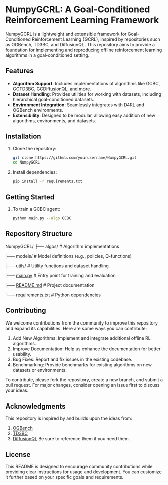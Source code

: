 # NumpyGCRL: A Goal-Conditioned Reinforcement Learning Framework

NumpyGCRL is a lightweight and extensible framework for Goal-Conditioned Reinforcement Learning (GCRL), inspired by repositories such as OGBench, TD3BC, and DiffusionQL. This repository aims to provide a foundation for implementing and reproducing offline reinforcement learning algorithms in a goal-conditioned setting.

## Features
- **Algorithm Support**: Includes implementations of algorithms like GCBC, GCTD3BC, GCDiffusionQL, and more.
- **Dataset Handling**: Provides utilities for working with datasets, including hierarchical goal-conditioned datasets.
- **Environment Integration**: Seamlessly integrates with D4RL and OGBench environments.
- **Extensibility**: Designed to be modular, allowing easy addition of new algorithms, environments, and datasets.

## Installation
1. Clone the repository:
   ```bash
   git clone https://github.com/yourusername/NumpyGCRL.git
   cd NumpyGCRL
2. Install dependencies: 
    ```bash
    pip install -r requirements.txt
## Getting Started
1. To train a GCBC agent:
    ```bash
    python main.py --algo GCBC
## Repository Structure
NumpyGCRL/
├── algos/                # Algorithm implementations

├── models/               # Model definitions (e.g., policies, Q-functions)

├── utils/                # Utility functions and dataset handling

├── [main.py](http://_vscodecontentref_/1)               # Entry point for training and evaluation

├── [README.md](http://_vscodecontentref_/2)             # Project documentation

└── requirements.txt      # Python dependencies
## Contributing
We welcome contributions from the community to improve this repository and expand its capabilities. Here are some ways you can contribute:
   1. Add New Algorithms: Implement and integrate additional offline RL algorithms.
   2. Improve Documentation: Help us enhance the documentation for better usability.
   3. Bug Fixes: Report and fix issues in the existing codebase.
   4. Benchmarking: Provide benchmarks for existing algorithms on new datasets or environments.

To contribute, please fork the repository, create a new branch, and submit a pull request. For major changes, consider opening an issue first to discuss your ideas.
## Acknowledgments
This repository is inspired by and builds upon the ideas from:
1. [OGBench](https://github.com/seohongpark/ogbench)
2. [TD3BC](https://github.com/sfujim/TD3_BC)
3. [DiffusionQL](https://github.com/Zhendong-Wang/Diffusion-Policies-for-Offline-RL)
Be sure to reference them if you need them.
## License
This README is designed to encourage community contributions while providing clear instructions for usage and development. You can customize it further based on your specific goals and requirements.

